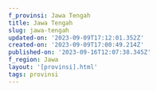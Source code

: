 ```yaml
---
f_provinsi: Jawa Tengah
title: Jawa Tengah
slug: jawa-tengah
updated-on: '2023-09-09T17:12:01.352Z'
created-on: '2023-09-09T17:00:49.214Z'
published-on: '2023-09-16T12:07:38.345Z'
f_region: Jawa
layout: '[provinsi].html'
tags: provinsi
---
```



